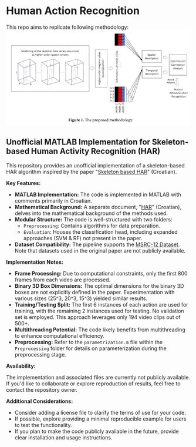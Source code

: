 # Human Action Recognition

This repo aims to replicate following methodology:
![Methodology](methodology.png)

## Unofficial MATLAB Implementation for Skeleton-based Human Activity Recognition (HAR)

This repository provides an unofficial implementation of a skeleton-based HAR algorithm inspired by the paper "[Skeleton based HAR](inventions-04-00009-v2.pdf)" (Croatian).

**Key Features:**

* **MATLAB Implementation:** The code is implemented in MATLAB with comments primarily in Croatian.
* **Mathematical Background:** A separate document, "[HAR](HAR.pdf)" (Croatian), delves into the mathematical background of the methods used.
* **Modular Structure:** The code is well-structured with two folders:
    * `Preprocessing`: Contains algorithms for data preparation.
    * `Evaluation`: Houses the classification head, including expanded approaches (SVM & RF) not present in the paper.
* **Dataset Compatibility:** The pipeline supports the [MSRC-12 Dataset](MSRC_12_gesture_dataset.pdf). Note that datasets used in the original paper are not publicly available.

**Implementation Notes:**

* **Frame Processing:** Due to computational constraints, only the first 800 frames from each video are processed.
* **Binary 3D Box Dimensions:** The optimal dimensions for the binary 3D boxes are not explicitly defined in the paper. Experimentation with various sizes (25^3, 20^3, 15^3) yielded similar results.
* **Training/Testing Split:** The first 6 instances of each action are used for training, with the remaining 2 instances used for testing. No validation set is employed. This approach leverages only 194 video clips out of 500+.
* **Multithreading Potential:** The code likely benefits from multithreading to enhance computational efficiency.
* **Preprocessing:** Refer to the `parametrization.m` file within the `Preprocessing` folder for details on parameterization during the preprocessing stage.

**Availability:**

The implementation and associated files are currently not publicly available. If you'd like to collaborate or explore reproduction of results, feel free to contact the repository owner.

**Additional Considerations:**

* Consider adding a license file to clarify the terms of use for your code.
* If possible, explore providing a minimal reproducible example for users to test the functionality.
* If you plan to make the code publicly available in the future, provide clear installation and usage instructions.






